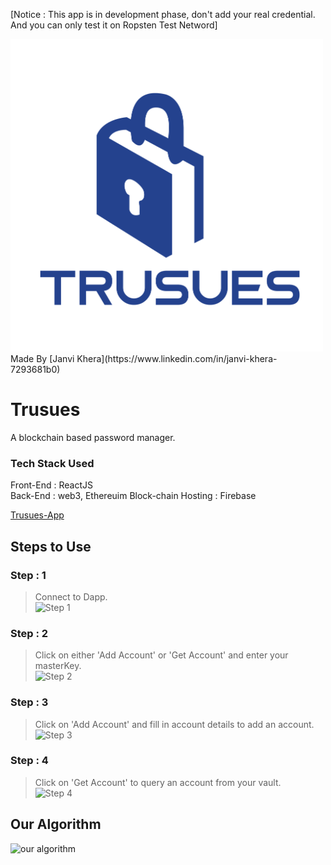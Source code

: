 [Notice : This app is in development phase, don't add your real credential. And you can only test it on Ropsten Test Netword]

<img src="public/trusues.png" height="500" width="500"/>
Made By [Janvi Khera](https://www.linkedin.com/in/janvi-khera-7293681b0)

# Trusues
A blockchain based password manager.  

### Tech Stack Used  
Front-End : ReactJS  
Back-End : web3, Ethereuim Block-chain
Hosting : Firebase

[Trusues-App](trusues.web.app)

## Steps to Use  
### Step : 1  
> Connect to Dapp.  
![Step 1](https://github.com/BahauddinAziz/trusues/blob/master/doc/tutorial/Step1.png)  
### Step : 2  
> Click on either 'Add Account' or 'Get Account' and enter your masterKey.    
![Step 2](https://github.com/BahauddinAziz/trusues/blob/master/doc/tutorial/Step2.png)  
### Step : 3  
> Click on 'Add Account' and fill in account details to add an account.    
![Step 3](https://github.com/BahauddinAziz/trusues/blob/master/doc/tutorial/Step3.png)  
### Step : 4  
> Click on 'Get Account' to query an account from your vault.    
![Step 4](https://github.com/BahauddinAziz/trusues/blob/master/doc/tutorial/Step4.png)

## Our Algorithm
![our algorithm](https://github.com/BahauddinAziz/trusues/blob/master/doc/Trusues%20Algorithm.png)
